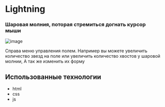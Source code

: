 # Lightning

### Шаровая молния, поторая стремиться догнать курсор мыши

![image](https://github.com/DkFighT/Lightning/assets/116903571/646b85d3-9b79-49d2-9456-e69316b7dd25)

Справа меню управления полем.
Например вы можете увеличить количество звезд на поле или увеличить количество хвостов у шаровой молнии, А так же изменить их форму

## Использованные технологии
- html
- css
- js
